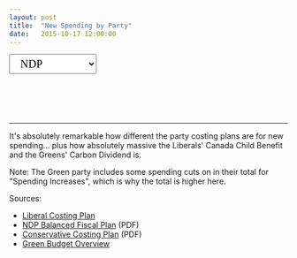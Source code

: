 ```yaml
---
layout: post
title:  "New Spending by Party"
date:   2015-10-17 12:00:00
---
```


<div>
  <select id="selectSpending">
    <option value="ndp" selected="selected">NDP</option>
    <option value="lib">Liberal</option>
    <option value="con">Conservative</option>
    <option value="green">Green</option>
  </select>
</div>
<div id="partySpendingChart"></div>
<div id="partySpendingTip">
  <p id="tipTop"><strong><span id="tipRegion"></span></strong></p>
</div>

* * *

It's absolutely remarkable how different the party costing plans are for new spending... plus how absolutely massive the Liberals' Canada Child Benefit and the Greens' Carbon Dividend is.

Note: The Green party includes some spending cuts on in their total for "Spending Increases", which is why the total is higher here.

Sources:

- [Liberal Costing Plan](http://www.liberal.ca/costing-plan/)
- [NDP Balanced Fiscal Plan](http://xfer.ndp.ca/2015/2015-Full-Platform-EN.pdf) (PDF)
- [Conservative Costing Plan](http://www.conservative.ca/media/plan/costing-plan.pdf) (PDF)
- [Green Budget Overview](http://www.greenparty.ca/en/budget)


<style>

#partySpendingChart {
  font-size: 10px;
}

#partySpendingChart .axis path,
#partySpendingChart .axis line {
  fill: none;
  stroke: #000;
  shape-rendering: crispEdges;
}

#partySpendingChart .browser text {
  text-anchor: end;
}

#partySpendingChart .sel {
	fill: #000000 !important;
}

#partySpendingTip {
	display: block;
	min-height: 50px;
	margin-bottom: 15px;
  pointer-events: none;
}

#partySpendingTip #tipTop {
  font-size: 24px;
  margin-bottom: 10px !important;
	text-align: center;
}

#partySpendingTip .tipInfo {
  font-size: 12px;
  margin: 0;
}

.hidden {
	display: none;
}

#selectSpending {
  font-family: Lora, Georgia, serif;
  font-size: 20px;
  padding: 5px 15px;
}

</style>

<script>

newSpending();

var coordinates = [0, 0];

var body = d3.select("body")
  .on("mousemove", function() {
    coordinates = d3.mouse(this);
  })
  .on("mousedown", function() {
    coordinates = d3.mouse(this);
  });

function newSpending() {

var margin = {top: 10, right: 20, bottom: 30, left: 50},
    width = 740 - margin.left - margin.right,
    height = 600 - margin.top - margin.bottom;

		var parseDate = d3.time.format("%Y").parse;

var x = d3.time.scale()
    .range([0, width]);

var y = d3.scale.linear()
    .range([height, 0]);

var color = d3.scale.category20();

var xAxis = d3.svg.axis()
    .scale(x)
		.ticks(4)
    .orient("bottom");

var yAxis = d3.svg.axis()
    .scale(y)
    .orient("left");

var area = d3.svg.area()
    .x(function(d) { return x(d.date); })
    .y0(function(d) { return y(d.y0); })
    .y1(function(d) { return y(d.y0 + d.y); });

var stack = d3.layout.stack()
    .values(function(d) { return d.values; });
		
drawSpending("ndp");

function drawSpending(kind) {

	var share = d3.select("#partySpendingChart").append("svg")
		.attr("class", "spendingChart")
	    .attr("width", width + margin.left + margin.right)
	    .attr("height", height + margin.top + margin.bottom)
	  .append("g")
	    .attr("transform", "translate(" + margin.left + "," + margin.top + ")");

	d3.csv("{{ site.baseurl }}/data/2015/10/17/" + kind + "_spend_t.csv", type, function(error, data) {
	  if (error) throw error;
	
		color.domain(d3.keys(data[0]).filter(function(key) { return key !== "Year"; }));

	  var browsers = stack(color.domain().map(function(name) {
	    return {
	      name: name,
	      values: data.map(function(d) {
	        return {date: d.Year, y: d[name]};
	      })
	    };
	  }));

	  x.domain(d3.extent(data, function(d) { return d.Year; }));
		
		if (kind === "ndp") {
			y.domain([0, 12000]);
		} else if (kind === "green") {
			y.domain([0, 45000]);
		} else if (kind === "con"){
			y.domain([0, 3000]);
		} else {
			y.domain([0, 40000]);
		}

	  var browser = share.selectAll(".browser")
	      .data(browsers)
	    .enter().append("g")
	      .attr("class", "browser");

	  browser.append("path")
	    .attr("class", "area")
	    .attr("d", function(d) { return area(d.values); })
	    .style("fill", function(d) { return color(d.name); })
			.on("mouseover", function(d) {
				showTooltip(d, this);
			})
			.on("mousedown", function(d) {
				showTooltip(d, this);
			});
			
		function showTooltip(d, obj) {
			d3.selectAll("#partySpendingChart .sel").classed("sel", false);
			d3.select(obj).classed("sel", true);
		  d3.select("#partySpendingTip").select("#tipRegion")
		    .text(d.name);
		}
			
	  share.append("g")
	      .attr("class", "x axis")
	      .attr("transform", "translate(0," + height + ")")
	      .call(xAxis);

	  share.append("g")
	      .attr("class", "y axis")
	      .call(yAxis)
		  .append("text")
		    .attr("transform", "rotate(-90)")
		    .attr("y", 6)
		    .attr("dy", ".71em")
		    .style("text-anchor", "end")
		    .text("Millions");
	});

	function type(d) {
		d3.keys(d).filter(function(key) { return key !== "Year"; }).forEach(function(key) {
			d[key] = +d[key];
		});
		d.Year = parseDate(d.Year);
	
		return d;
	}
	
}

d3.select("#selectSpending")
  .on("change", selected);

function selected() {
  d3.selectAll(".spendingChart")
    .remove();
  d3.select("#partySpendingTip").select("#tipRegion")
    .text("");
  drawSpending(this.options[this.selectedIndex].value);
}

}

</script>
